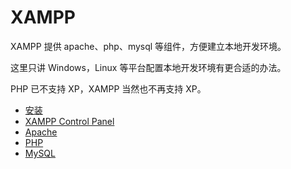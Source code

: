 # XAMPP

XAMPP 提供 apache、php、mysql 等组件，方便建立本地开发环境。

这里只讲 Windows，Linux 等平台配置本地开发环境有更合适的办法。

PHP 已不支持 XP，XAMPP 当然也不再支持 XP。

- [安装](install.md)
- [XAMPP Control Panel](xampp-control.md)
- [Apache](apache/index.md)
- [PHP](php.md)
- [MySQL](mysql.md)
